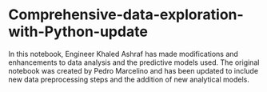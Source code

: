 # Comprehensive-data-exploration-with-Python-update
In this notebook, Engineer Khaled Ashraf has made modifications and enhancements to data analysis and the predictive models used. The original notebook was created by Pedro Marcelino and has been updated to include new data preprocessing steps and the addition of new analytical models.
